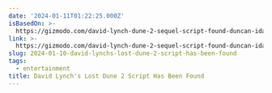 ```yaml
---
date: '2024-01-11T01:22:25.000Z'
isBasedOn: >-
  https://gizmodo.com/david-lynch-dune-2-sequel-script-found-duncan-idaho-1851155609
link: >-
  https://gizmodo.com/david-lynch-dune-2-sequel-script-found-duncan-idaho-1851155609
slug: 2024-01-10-david-lynchs-lost-dune-2-script-has-been-found
tags:
  - entertainment
title: David Lynch's Lost Dune 2 Script Has Been Found
---
```


